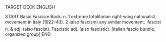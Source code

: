 TARGET DECK
ENGLISH

START
Basic
Fascism
Back: n. 1 extreme totalitarian right-wing nationalist movement in italy (1922–43). 2 (also fascism) any similar movement.  fascist n. & adj. (also fascist). Fascistic adj. (also fascistic). [italian fascio bundle, organized group]
END
